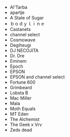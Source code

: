 - Al'Tarba
- apartje
- A State of Sugar
- ｂｏｄｙｌｉｎｅ
- Castanets
- channel select
- Cosmowave
- Degiheugi
- DJ NECOJITA
- Dr. Dre
- Eminem
- Epoch
- EPSON
- EPSON and channel select
- Fortune 600
- Grimbeard
- Lobsta B
- Mac Miller
- Mala
- Moth Equals
- MT Eden
- The Alchemist
- The Geek x Vrv
- Zeds dead
